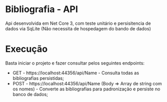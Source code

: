 # Bibliografia - API
Api desenvolvida em Net Core 3, com teste unitário e persisitencia de dados via SqLite (Não necessita de hospedagem do bando de dados)

# Execução
Basta iniciar o projeto e fazer consultar pelos seguintes endpoints:
- GET - https://localhost:44356/api/Name - Consulta todas as bibliografias persistidas;
- POST - https://localhost:44356/api/Name (Body => Array de string com os nomes) - Converte as bibliografias para padronização e persiste no banco de dados;
